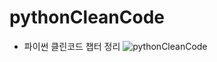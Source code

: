 # pythonCleanCode
- 파이썬 클린코드 챕터 정리
![pythonCleanCode](https://github.com/csw9261/pythonCleanCode/assets/28698610/3eabfd9a-16de-4fd1-9fc9-95a66d5a7571)
